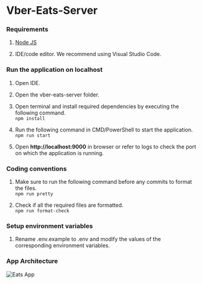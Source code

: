 # Vber-Eats-Server

### Requirements

1. [Node JS](https://nodejs.org/en/download/)

2. IDE/code editor. We recommend using Visual Studio Code.

### Run the application on localhost

1. Open IDE.

2. Open the vber-eats-server folder.

3. Open terminal and install required dependencies by executing the following command.<br>
   `npm install`

4. Run the following command in CMD/PowerShell to start the application.<br>
   `npm run start`

5. Open **http://localhost:9000** in browser or refer to logs to check the port on which the application is running.

### Coding conventions

1. Make sure to run the following command before any commits to format the files.<br>
  `npm run pretty`

2. Check if all the required files are formatted.<br>
  `npm run format-check`

  ### Setup environment variables

1. Rename .env.example to .env and modify the values of the corresponding environment variables.

  ### App Architecture

![Eats App](https://user-images.githubusercontent.com/54975573/158727665-abb5d003-de81-4267-9210-606e8f708926.png)
